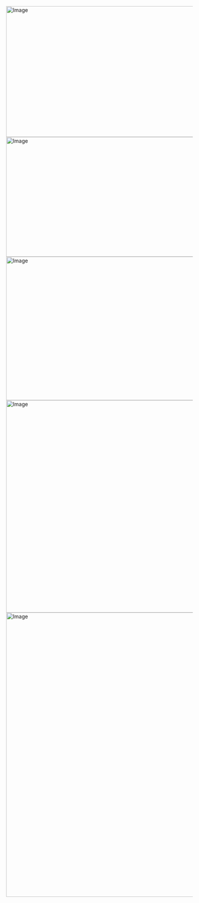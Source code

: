 <img width="600" height="352" alt="Image" src="https://github.com/user-attachments/assets/a316bf95-fe11-45d3-9cd0-c886f8ca9234" />
<img width="1030" height="322" alt="Image" src="https://github.com/user-attachments/assets/80217a0a-1b86-473d-951e-317d4dfe4c0b" />
<img width="1068" height="386" alt="Image" src="https://github.com/user-attachments/assets/b57b3e8b-bf94-44dc-bb59-c002d6f22ee1" />
<img width="857" height="571" alt="Image" src="https://github.com/user-attachments/assets/3dd2a7f3-0960-427c-a11f-8ba7b6e7000f" />
<img width="536" height="765" alt="Image" src="https://github.com/user-attachments/assets/eea2e402-dac3-4903-81a4-b5c3ed31e51a" />
